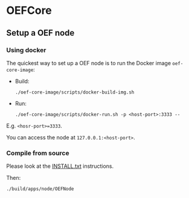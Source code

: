 # OEFCore

## Setup a OEF node

### Using docker
The quickest way to set up a OEF node is to run the Docker image `oef-core-image`:

- Build:
 
      ./oef-core-image/scripts/docker-build-img.sh
    
- Run:

      ./oef-core-image/scripts/docker-run.sh -p <host-port>:3333 --

E.g. `<hosr-port>=3333`.

You can access the node at `127.0.0.1:<host-port>`.


### Compile from source

Please look at the [INSTALL.txt](./INSTALL.txt) instructions.

Then:
 
    ./build/apps/node/OEFNode
